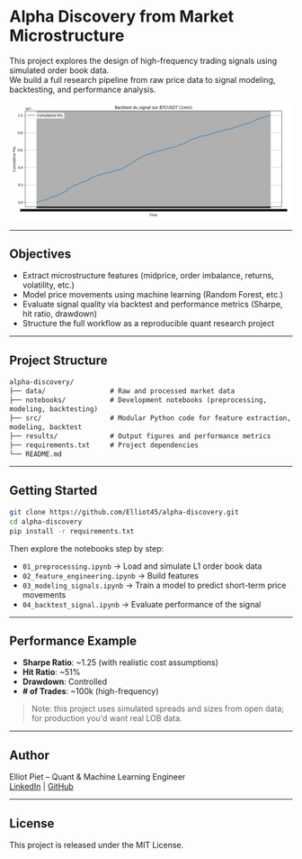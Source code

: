 # Alpha Discovery from Market Microstructure

This project explores the design of high-frequency trading signals using simulated order book data.  
We build a full research pipeline from raw price data to signal modeling, backtesting, and performance analysis.

<p align="center">
  <img src="results/figures/sample_pnl_plot.png" alt="Backtest result" width="600">
</p>

---

## Objectives

- Extract microstructure features (midprice, order imbalance, returns, volatility, etc.)
- Model price movements using machine learning (Random Forest, etc.)
- Evaluate signal quality via backtest and performance metrics (Sharpe, hit ratio, drawdown)
- Structure the full workflow as a reproducible quant research project

---

## Project Structure

```
alpha-discovery/
├── data/                # Raw and processed market data
├── notebooks/           # Development notebooks (preprocessing, modeling, backtesting)
├── src/                 # Modular Python code for feature extraction, modeling, backtest
├── results/             # Output figures and performance metrics
├── requirements.txt     # Project dependencies
└── README.md
```

---

## Getting Started

```bash
git clone https://github.com/Elliot45/alpha-discovery.git
cd alpha-discovery
pip install -r requirements.txt
```

Then explore the notebooks step by step:

- `01_preprocessing.ipynb` → Load and simulate L1 order book data  
- `02_feature_engineering.ipynb` → Build features  
- `03_modeling_signals.ipynb` → Train a model to predict short-term price movements  
- `04_backtest_signal.ipynb` → Evaluate performance of the signal  

---

## Performance Example

- **Sharpe Ratio**: ~1.25 (with realistic cost assumptions)  
- **Hit Ratio**: ~51%  
- **Drawdown**: Controlled  
- **# of Trades**: ~100k (high-frequency)

> Note: this project uses simulated spreads and sizes from open data; for production you'd want real LOB data.

---

## Author

Elliot Piet – Quant & Machine Learning Engineer  
[LinkedIn](https://www.linkedin.com/in/elliotpiet) | [GitHub](https://github.com/Elliot45)

---

## License

This project is released under the MIT License.
